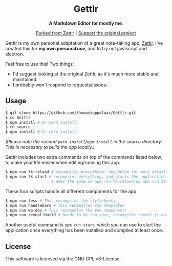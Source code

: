 <h1 align="center">
  Gettlr 
</h1>

<p align="center" ><strong>A Markdown Editor for mostly me</strong>.</p>


<p align="center">
  <a href="https://github.com/Zettlr/Zettlr" target="_blank">Forked from Zettlr</a> |
  <a href="https://www.patreon.com/Zettlr" target="_blank">Support the original project</a>
</p>


Gettlr is my own personal adaptation of a great note-taking app, [Zettlr](https://www.Zettlr.com/). I've created this for **my own personal use**, and to try out javascript and electron.

Feel free to use this! Two things:

- I'd suggest looking at the original Zettlr, as it's much more stable and maintained.
- I probably won't respond to requests/issues.

## Usage

```bash
$ git clone https://github.com/thomaskoppelaar/Gettlr.git
$ cd Gettlr
$ npm install # Or yarn install
$ cd source
$ npm install # Or yarn install
```

_(Please note the second `yarn install`/`npm install` in the source directory. This is necessary to build the app locally.)_

Gettlr includes two extra commands on top of the commands listed below, to make your life easier when editing/running this app.
```bash
$ npm run tk-reload # recompiles everything: See below for more details
$ npm run tk-start # recompiles everything, and starts the application.
                    # does the same as npm run tk-reload && npm run start
```

These four scripts handle all different components for the app.

```bash
$ npm run less # This recompiles the stylesheets
$ npm run handlebars # This recompiles the templates
$ npm run wp:dev # This recompiles the Vue components
$ npm run reveal:build # Needs to be run once, recompiles reveal.js components
```

Another useful command is `npm run start`, which you can use to start the application once everything has been installed and compiled at least once.

## License

This software is licensed via the GNU GPL v3-License.

